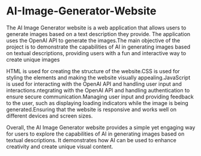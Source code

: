# AI-Image-Generator-Website

The AI Image Generator website is a web application that allows users to generate images based on a text description they provide. The application uses the OpenAI API to generate the images.The main objective of the project is to demonstrate the capabilities of AI in generating images based on textual descriptions, providing users with a fun and interactive way to create unique images

HTML is used for creating the structure of the website.CSS is used for styling the elements and making the website visually appealing.JavaScript is used for interacting with the OpenAI API and handling user input and interactions.ntegrating with the OpenAI API and handling authentication to ensure secure communication.Managing user input and providing feedback to the user, such as displaying loading indicators while the image is being generated.Ensuring that the website is responsive and works well on different devices and screen sizes.

Overall, the AI Image Generator website provides a simple yet engaging way for users to explore the capabilities of AI in generating images based on textual descriptions. It demonstrates how AI can be used to enhance creativity and create unique visual content.


